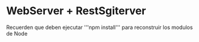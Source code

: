 # WebServer + RestSgiterver

Recuerden que deben ejecutar '''npm install''' para reconstruir
los modulos de Node
